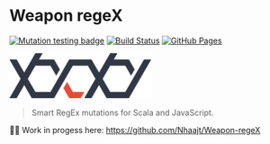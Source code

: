 # Weapon regeX
[![Mutation testing badge](https://img.shields.io/endpoint?style=flat&url=https%3A%2F%2Fbadge-api.stryker-mutator.io%2Fgithub.com%2FNhaajt%2FWeapon-regeX%2Fmain)](https://dashboard.stryker-mutator.io/reports/github.com/Nhaajt/Weapon-regeX/main)
[![Build Status](https://github.com/Nhaajt/Weapon-regeX/workflows/Scala%20CI/badge.svg)](https://github.com/Nhaajt/Weapon-regeX/actions?query=workflow%3AScala%20CI+branch%3Amain)
[![GitHub Pages](https://img.shields.io/static/v1?label=GitHub%20Pages&message=Try%20it!&color=blue&logo=github)](https://nhaajt.github.io/Weapon-regeX/)

<img src="https://raw.githubusercontent.com/Nhaajt/Weapon-regeX/main/images/WeaponRegeX_logo.svg" width="50%" alt="Weapon regeX Logo">

> Smart RegEx mutations for Scala and JavaScript.

👷‍♂️ Work in progess here: https://github.com/Nhaajt/Weapon-regeX
